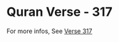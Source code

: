 # Quran Verse - 317 

For more infos, See [Verse 317](https://www.quranbookk.com/quran/search?q=317)